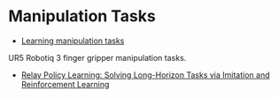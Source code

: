 # Manipulation Tasks

- [Learning manipulation tasks](https://www.di.ens.fr/willow/research/hrlbc/)

UR5 Robotiq 3 finger gripper manipulation tasks.

- [Relay Policy Learning:
Solving Long-Horizon Tasks via Imitation and Reinforcement Learning](https://relay-policy-learning.github.io/)

